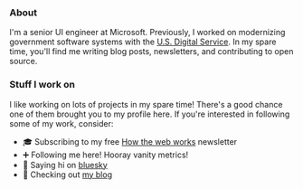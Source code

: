 ### About

I'm a senior UI engineer at Microsoft. Previously, I worked on modernizing government software systems with the [U.S. Digital Service](https://usds.gov). In my spare time, you'll find me writing blog posts, newsletters, and contributing to open source.

### Stuff I work on

I like working on lots of projects in my spare time! There's a good chance one of them brought you to my profile here. If you're interested in following some of my work, consider:

- 🎓 Subscribing to my free [How the web works](https://howthewebworks.substack.com/) newsletter
- ➕ Following me here! Hooray vanity metrics!
- 👋 Saying hi on [bluesky](https://bsky.app/profile/nick.scialli.me)
- 📝 Checking out [my blog](https://nick.scialli.me)
